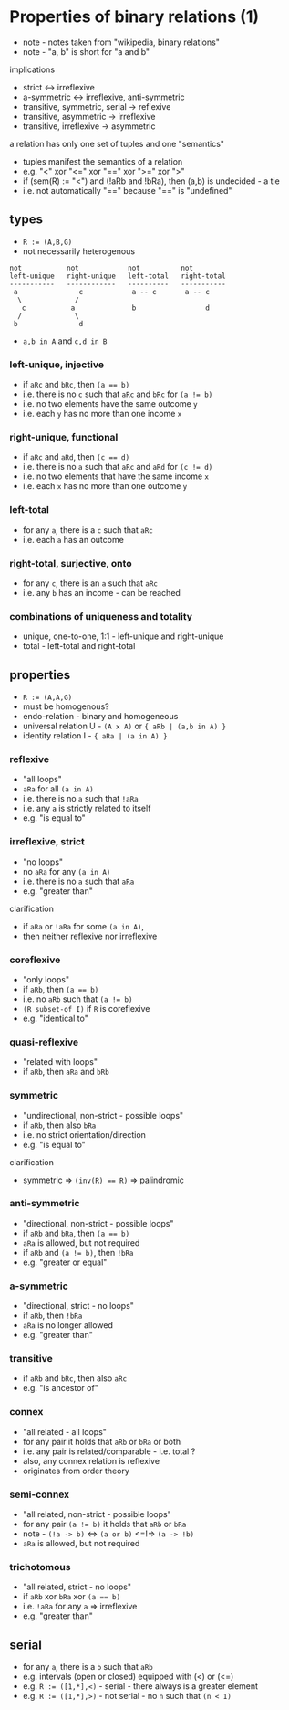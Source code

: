 
<!-- ======================================================================= -->
# Properties of binary relations (1)

* note - notes taken from "wikipedia, binary relations"
* note - "a, b" is short for "a and b"

implications

* strict <-> irreflexive
* a-symmetric <-> irreflexive, anti-symmetric
* transitive, symmetric, serial -> reflexive
* transitive, asymmetric -> irreflexive
* transitive, irreflexive -> asymmetric

a relation has only one set of tuples and one "semantics"

* tuples manifest the semantics of a relation
* e.g. "<" xor "<=" xor "==" xor ">=" xor ">"
* if (sem(R) := "<") and (!aRb and !bRa), then (a,b) is undecided - a tie
* i.e. not automatically "==" because "==" is "undefined"

<!-- ======================================================================= -->
## types

* `R := (A,B,G)`
* not necessarily heterogenous

```
not           not            not          not
left-unique   right-unique   left-total   right-total
-----------   ------------   ----------   -----------
 a               c            a -- c       a -- c
  \             /
   c           a              b                 d
  /             \
 b               d
```

* `a,b in A` and `c,d in B`

### left-unique, injective

* if `aRc` and `bRc`, then `(a == b)`
* i.e. there is no `c` such that `aRc` and `bRc` for `(a != b)`
* i.e. no two elements have the same outcome `y`
* i.e. each `y` has no more than one income `x`

### right-unique, functional

* if `aRc` and `aRd`, then `(c == d)`
* i.e. there is no `a` such that `aRc` and `aRd` for `(c != d)`
* i.e. no two elements that have the same income `x`
* i.e. each `x` has no more than one outcome `y`

### left-total

* for any `a`, there is a `c` such that `aRc`
* i.e. each `a` has an outcome

### right-total, surjective, onto

* for any `c`, there is an `a` such that `aRc`
* i.e. any `b` has an income - can be reached

### combinations of uniqueness and totality

* unique, one-to-one, 1:1 - left-unique and right-unique
* total - left-total and right-total

<!-- ======================================================================= -->
## properties

* `R := (A,A,G)`
* must be homogenous?
* endo-relation - binary and homogeneous
* universal relation U - `(A x A)` or `{ aRb | (a,b in A) }`
* identity relation I - `{ aRa | (a in A) }`

### reflexive

* "all loops"
* `aRa` for all `(a in A)`
* i.e. there is no `a` such that `!aRa`
* i.e. any `a` is strictly related to itself
* e.g. "is equal to"

### irreflexive, strict

* "no loops"
* no `aRa` for any `(a in A)`
* i.e. there is no `a` such that `aRa`
* e.g. "greater than"

clarification

* if `aRa` or `!aRa` for some `(a in A)`,
* then neither reflexive nor irreflexive

### coreflexive

* "only loops"
* if `aRb`, then `(a == b)`
* i.e. no `aRb` such that `(a != b)`
* `(R subset-of I)` if `R` is coreflexive
* e.g. "identical to"

### quasi-reflexive

* "related with loops"
* if `aRb`, then `aRa` and `bRb`

### symmetric

* "undirectional, non-strict - possible loops"
* if `aRb`, then also `bRa`
* i.e. no strict orientation/direction
* e.g. "is equal to"

clarification

* symmetric => `(inv(R) == R)` => palindromic

### anti-symmetric

* "directional, non-strict - possible loops"
* if `aRb` and `bRa`, then `(a == b)`
* `aRa` is allowed, but not required
* if `aRb` and `(a != b)`, then `!bRa`
* e.g. "greater or equal"

### a-symmetric

* "directional, strict - no loops"
* if `aRb`, then `!bRa`
* `aRa` is no longer allowed
* e.g. "greater than"

### transitive

* if `aRb` and `bRc`, then also `aRc`
* e.g. "is ancestor of"

### connex

* "all related - all loops"
* for any pair it holds that `aRb` or `bRa` or both
* i.e. any pair is related/comparable - i.e. total ?
* also, any connex relation is reflexive
* originates from order theory

### semi-connex

* "all related, non-strict - possible loops"
* for any pair `(a != b)` it holds that `aRb` or `bRa`
* note - `(!a -> b)` <=> `(a or b)` <=!=> `(a -> !b)`
* `aRa` is allowed, but not required

### trichotomous

* "all related, strict - no loops"
* if `aRb` xor `bRa` xor `(a == b)`
* i.e. `!aRa` for any `a` => irreflexive
* e.g. "greater than"

<!-- ======================================================================= -->
## serial

* for any `a`, there is a `b` such that `aRb`
* e.g. intervals (open or closed) equipped with (<) or (<=)
* e.g. `R := ([1,*],<)` - serial - there always is a greater element
* e.g. `R := ([1,*],>)` - not serial - no `n` such that `(n < 1)`
